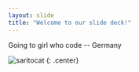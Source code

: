 ```yaml
---
layout: slide
title: "Welcome to our slide deck!"
---
```


Going to girl who code -- Germany

![saritocat](https://octodex.github.com/images/saritocat.png)
{: .center}

